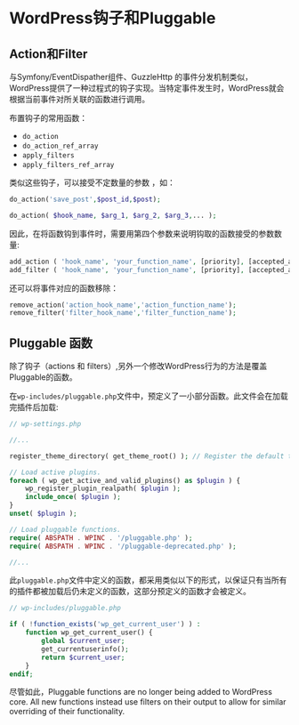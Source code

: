 # WordPress钩子和Pluggable

## Action和Filter

与Symfony/EventDispather组件、GuzzleHttp 的事件分发机制类似，WordPress提供了一种过程式的钩子实现。当特定事件发生时，WordPress就会根据当前事件对所关联的函数进行调用。

布置钩子的常用函数：

* `do_action`
* `do_action_ref_array`
* `apply_filters`
* `apply_filters_ref_array`

类似这些钩子，可以接受不定数量的参数 ，如：

```PHP
do_action('save_post',$post_id,$post);

do_action( $hook_name, $arg_1, $arg_2, $arg_3,... );
```

因此，在将函数钩到事件时，需要用第四个参数来说明钩取的函数接受的参数数量:

```PHP
add_action ( 'hook_name', 'your_function_name', [priority], [accepted_args_num=1] );
add_filter ( 'hook_name', 'your_function_name', [priority], [accepted_args_num=1] );
```

还可以将事件对应的函数移除：

```PHP
remove_action('action_hook_name','action_function_name');
remove_filter('filter_hook_name','filter_function_name');
```

## Pluggable 函数

除了钩子（actions 和 filters）,另外一个修改WordPress行为的方法是覆盖Pluggable的函数。

在`wp-includes/pluggable.php`文件中，预定义了一小部分函数。此文件会在加载完插件后加载:

```PHP
// wp-settings.php

//...

register_theme_directory( get_theme_root() ); // Register the default theme directory root

// Load active plugins.
foreach ( wp_get_active_and_valid_plugins() as $plugin ) {
	wp_register_plugin_realpath( $plugin );
	include_once( $plugin );
}
unset( $plugin );

// Load pluggable functions.
require( ABSPATH . WPINC . '/pluggable.php' );
require( ABSPATH . WPINC . '/pluggable-deprecated.php' );

//...

```

此`pluggable.php`文件中定义的函数，都采用类似以下的形式，以保证只有当所有的插件都被加载后仍未定义的函数，这部分预定义的函数才会被定义。

```PHP
// wp-includes/pluggable.php

if ( !function_exists('wp_get_current_user') ) :
    function wp_get_current_user() {
        global $current_user;
        get_currentuserinfo();
        return $current_user;
    }
endif;

```
尽管如此，Pluggable functions are no longer being added to WordPress core. All new functions instead use filters on their output to allow for similar overriding of their functionality. 



